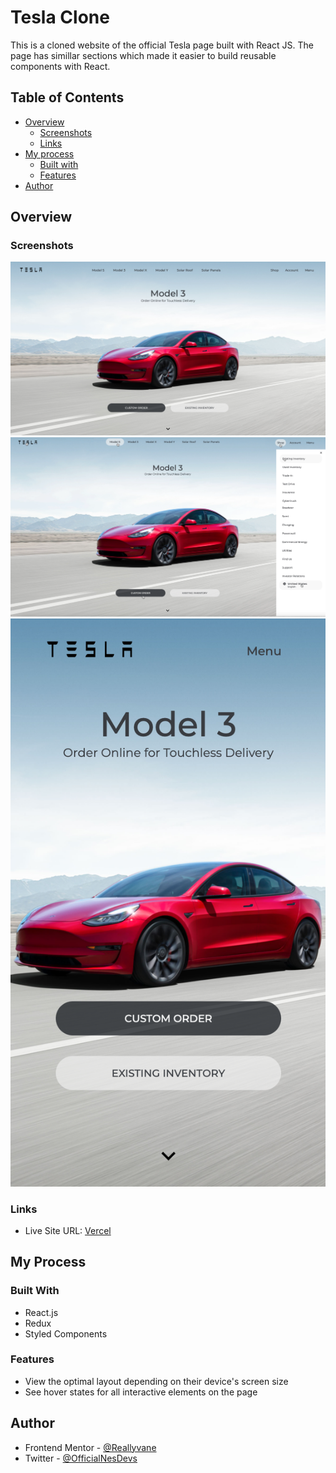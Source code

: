 # Tesla Clone

This is a cloned website of the official Tesla page built with React JS. The page has simillar sections which made it easier to build reusable components with React.

## Table of Contents

- [Overview](#overview)
  - [Screenshots](#screenshots)
  - [Links](#links)
- [My process](#my-process)
  - [Built with](#built-with)
  - [Features](#features)
- [Author](#author)

## Overview

### Screenshots

![Desktop Design](./public/design/desktop-design.png)
![Active States](./public/design/active-states.png)
![Mobile Design](./public/design/mobile-design.png)

### Links

- Live Site URL: [Vercel](https://react-tesla-clone-nesdevs.vercel.app/#)
## My Process

### Built With

- React.js
- Redux
- Styled Components

### Features

- View the optimal layout depending on their device's screen size
- See hover states for all interactive elements on the page

## Author

- Frontend Mentor - [@Reallyvane](https://www.frontendmentor.io/profile/Reallyvane)
- Twitter - [@OfficialNesDevs](https://twitter.com/OfficialNesDevs)

